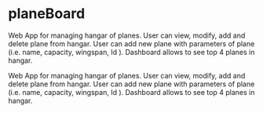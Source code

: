 # planeBoard
Web App for managing hangar of planes. User can view, modify, add and delete plane from hangar. User can add new plane with parameters of plane (i.e. name, capacity, wingspan, Id ). Dashboard allows to see top 4 planes in hangar.

Web App for managing hangar of planes. User can view, modify, add and delete plane from hangar. User can add new plane with parameters of plane (i.e. name, capacity, wingspan, Id ). Dashboard allows to see top 4 planes in hangar.
